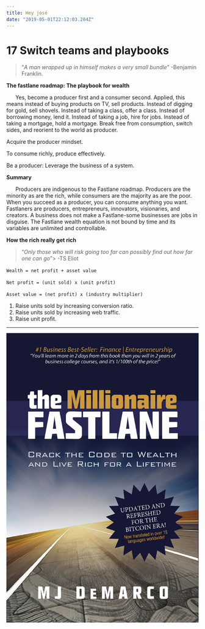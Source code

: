 ```yaml
---
title: Hey josé
date: "2019-05-01T22:12:03.284Z"
---
```


# **17 Switch teams and playbooks**

> “_A man wrapped up in himself makes a very small bundle_” -Benjamin Franklin.

**The fastlane roadmap: The playbook for wealth**

&nbsp;&nbsp;&nbsp;&nbsp;&nbsp;&nbsp;Yes, become a producer first and a consumer second. Applied, this means instead of buying products on TV, sell products. Instead of digging for gold, sell shovels. Instead of taking a class, offer a class. Instead of borrowing money, lend it. Instead of taking a job, hire for jobs. Instead of taking a mortgage, hold a mortgage. Break free from consumption, switch sides, and reorient to the world as producer.

Acquire the producer mindset.

To consume richly, produce effectively.

Be a producer: Leverage the business of a system.

**Summary**

&nbsp;&nbsp;&nbsp;&nbsp;&nbsp;&nbsp;Producers are indigenous to the Fastlane roadmap. Producers are the minority as are the rich, while consumers are the majority as are the poor. When you succeed as a producer, you can consume anything you want. Fastlaners are producers, entrepreneurs, innovators, visionaries, and creators. A business does not make a Fastlane-some businesses are jobs in disguise. The Fastlane wealth equation is not bound by time and its variables are unlimited and controllable.

**How the rich really get rich**

> “_Only those who will risk going too far can possibly find out how far one can go_”> -TS Eliot

`Wealth = net profit + asset value`

`Net profit = (unit sold) x (unit profit)`

`Asset value = (net profit) x (industry multiplier)`

1. Raise units sold by increasing conversion ratio.
2. Raise units sold by increasing web traffic.
3. Raise unit profit.

---

![book](./818B2wyHQ8L.jpg)

